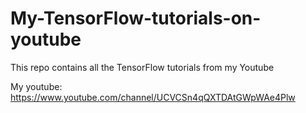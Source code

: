 # My-TensorFlow-tutorials-on-youtube
This repo contains all the TensorFlow tutorials from my Youtube

My youtube: https://www.youtube.com/channel/UCVCSn4qQXTDAtGWpWAe4Plw
